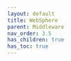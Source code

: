 ```yaml
---
layout: default
title: WebSphere
parent: Middleware
nav_order: 3.5
has_children: true
has_toc: true
---
```

